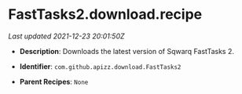 # FastTasks2.download.recipe

_Last updated 2021-12-23 20:01:50Z_

- **Description**: Downloads the latest version of Sqwarq FastTasks 2.

- **Identifier**: `com.github.apizz.download.FastTasks2`

- **Parent Recipes**: `None`
